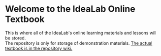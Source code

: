 Welcome to the IdeaLab Online Textbook
===============
This is where all of the IdeaLab's online learning materials and lessons will be stored.  
The repository is only for storage of demonstration materials. [The actual textbook is in the repository wiki.](https://github.com/idea-lab/Textbook/wiki)
